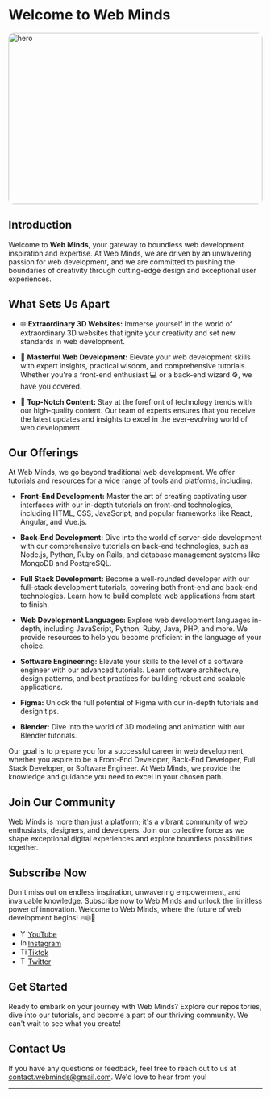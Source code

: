 # Welcome to Web Minds

<a href="https://www.youtube.com/@webMind1s?sub_confirmation=1" target="_blank" rel="noopener noreferrer">
  <img width="100%" height="340px" align="center" src="https://media.licdn.com/dms/image/D4D12AQEwYz74Mf7XKA/article-cover_image-shrink_600_2000/0/1677431973169?e=2147483647&v=beta&t=XAXpJxyem6V0COVr2qwSxPLctoigzjSXhAa4PSHczMI" alt="hero" style="border-radius: 10px;">
</a>
 

## Introduction
 
Welcome to **Web Minds**, your gateway to boundless web development inspiration and expertise. At Web Minds, we are driven by an unwavering passion for web development, and we are committed to pushing the boundaries of creativity through cutting-edge design and exceptional user experiences.

## What Sets Us Apart

- 🌐 **Extraordinary 3D Websites:** Immerse yourself in the world of extraordinary 3D websites that ignite your creativity and set new standards in web development.

- 🚀 **Masterful Web Development:** Elevate your web development skills with expert insights, practical wisdom, and comprehensive tutorials. Whether you're a front-end enthusiast 💻 or a back-end wizard ⚙️, we have you covered.

- 🌟 **Top-Notch Content:** Stay at the forefront of technology trends with our high-quality content. Our team of experts ensures that you receive the latest updates and insights to excel in the ever-evolving world of web development.

## Our Offerings

At Web Minds, we go beyond traditional web development. We offer tutorials and resources for a wide range of tools and platforms, including:
- **Front-End Development:** Master the art of creating captivating user interfaces with our in-depth tutorials on front-end technologies, including HTML, CSS, JavaScript, and popular frameworks like React, Angular, and Vue.js.

- **Back-End Development:** Dive into the world of server-side development with our comprehensive tutorials on back-end technologies, such as Node.js, Python, Ruby on Rails, and database management systems like MongoDB and PostgreSQL.

- **Full Stack Development:** Become a well-rounded developer with our full-stack development tutorials, covering both front-end and back-end technologies. Learn how to build complete web applications from start to finish.

- **Web Development Languages:** Explore web development languages in-depth, including JavaScript, Python, Ruby, Java, PHP, and more. We provide resources to help you become proficient in the language of your choice.

- **Software Engineering:** Elevate your skills to the level of a software engineer with our advanced tutorials. Learn software architecture, design patterns, and best practices for building robust and scalable applications.

- **Figma:** Unlock the full potential of Figma with our in-depth tutorials and design tips.

- **Blender:** Dive into the world of 3D modeling and animation with our Blender tutorials.

Our goal is to prepare you for a successful career in web development, whether you aspire to be a Front-End Developer, Back-End Developer, Full Stack Developer, or Software Engineer. At Web Minds, we provide the knowledge and guidance you need to excel in your chosen path.

## Join Our Community

Web Minds is more than just a platform; it's a vibrant community of web enthusiasts, designers, and developers. Join our collective force as we shape exceptional digital experiences and explore boundless possibilities together.

## Subscribe Now

Don't miss out on endless inspiration, unwavering empowerment, and invaluable knowledge. Subscribe now to Web Minds and unlock the limitless power of innovation. Welcome to Web Minds, where the future of web development begins! 🔥🌐🌟

- <a href="https://www.youtube.com/@webMind1s?sub_confirmation=1" target="_blank" rel="noopener noreferrer"><img width="15px" src="https://upload.wikimedia.org/wikipedia/commons/e/ef/Youtube_logo.png?20220706172052" alt="YouTube" >YouTube</a>
- <a href="https://www.instagram.com/webmind1s/?r=nametag" target="_blank" rel="noopener noreferrer"><img width="15px" src="https://upload.wikimedia.org/wikipedia/commons/thumb/9/95/Instagram_logo_2022.svg/150px-Instagram_logo_2022.svg.png" alt="Instagram">Instagram</a>
- <a href="https://www.tiktok.com/@webmind1s" target="_blank" rel="noopener noreferrer"><img width="15px" src="https://as2.ftcdn.net/v2/jpg/02/94/58/55/1000_F_294585513_A76euF8oVyi3eVp4dFmTBjDG5NYbwQrw.jpg" alt="Tiktok">Tiktok</a>
- <a href="https://twitter.com/webmind1s" target="_blank" rel="noopener noreferrer"><img width="15px" src="https://upload.wikimedia.org/wikipedia/commons/thumb/6/6f/Logo_of_Twitter.svg/220px-Logo_of_Twitter.svg.png" alt="Twitter">Twitter</a>
  
## Get Started

Ready to embark on your journey with Web Minds? Explore our repositories, dive into our tutorials, and become a part of our thriving community. We can't wait to see what you create!


## Contact Us

If you have any questions or feedback, feel free to reach out to us at [contact.webminds@gmail.com](mailto:contact.webminds@gmail.com
). We'd love to hear from you!

---
